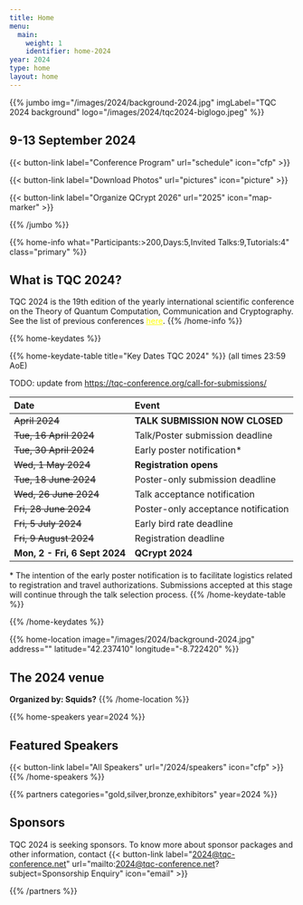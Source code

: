 ```yaml
---
title: Home
menu:
  main:
    weight: 1
    identifier: home-2024
year: 2024
type: home
layout: home
---
```

<!-- JUMBO -->
{{% jumbo img="/images/2024/background-2024.jpg" imgLabel="TQC 2024 background" logo="/images/2024/tqc2024-biglogo.jpeg" %}}

## 9-13 September 2024

{{< button-link label="Conference Program"
                url="schedule"
                icon="cfp" >}}


{{< button-link label="Download Photos"
                url="pictures"
                icon="picture" >}}

{{< button-link label="Organize QCrypt 2026"
                url="2025"
                icon="map-marker" >}}


{{% /jumbo %}}


{{% home-info what="Participants:>200,Days:5,Invited Talks:9,Tutorials:4" class="primary" %}}
## What is TQC 2024?

TQC 2024 is the 19th edition of the yearly international scientific conference on the Theory of Quantum Computation, Communication and Cryptography. See the list of previous conferences <a style="color: yellow" href="/2024/charter/#history-of-tqc">here</a>.
{{% /home-info %}}

{{% home-keydates %}}

{{% home-keydate-table title="Key Dates TQC 2024" %}}
(all times 23:59 AoE)

TODO: update from https://tqc-conference.org/call-for-submissions/

|Date |Event|
|:----|:----|
| <strike> April 2024 </strike>|<strong> TALK SUBMISSION NOW CLOSED </strong>|
| <strike> Tue, 16 April 2024 </strike>|  Talk/Poster submission deadline |
| <strike> Tue, 30 April 2024 </strike>|  Early poster notification* |
| <strike> Wed, 1 May 2024 </strike>|<strong>  Registration opens </strong>|
| <strike> Tue, 18 June 2024 </strike>|Poster-only submission deadline|
| <strike> Wed, 26 June 2024 </strike>| Talk acceptance notification |
| <strike> Fri, 28 June 2024 </strike>| Poster-only acceptance notification|
| <strike> Fri, 5 July 2024 </strike>| Early bird rate deadline|
| <strike> Fri, 9 August 2024 </strike>| Registration deadline|
|<strong>Mon, 2 - Fri, 6 Sept 2024 </strong>| <strong>QCrypt 2024</strong>|

\* The intention of the early poster notification is to facilitate logistics related to registration and travel authorizations. Submissions accepted at this stage will continue through the talk selection process.
{{% /home-keydate-table %}}

{{% /home-keydates %}}


<!-- THE MAP -->
{{% home-location
    image="/images/2024/background-2024.jpg"
    address=""
    latitude="42.237410"
    longitude="-8.722420"
    %}}

## The 2024 venue
<strong>Organized by: Squids?</strong>
{{% /home-location %}}

{{% home-speakers year=2024 %}}
## Featured Speakers
{{< button-link label="All Speakers"
                url="/2024/speakers"
                icon="cfp" >}}
{{% /home-speakers %}}

{{% partners categories="gold,silver,bronze,exhibitors" year=2024 %}}
## Sponsors

TQC 2024 is seeking sponsors. To know more about sponsor packages and other information, contact {{< button-link label="2024@tqc-conference.net" url="mailto:2024@tqc-conference.net?subject=Sponsorship Enquiry" icon="email" >}} 

{{% /partners %}}

